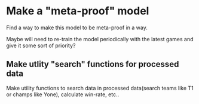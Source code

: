 # Make a "meta-proof" model
Find a way to make this model to be meta-proof in a way.

Maybe will need to re-train the model periodically with the latest games and give it some sort of priority?

## Make utlity "search" functions for processed data
Make utility functions to search data in processed data(search teams like T1 or champs like Yone), calculate win-rate, etc..
